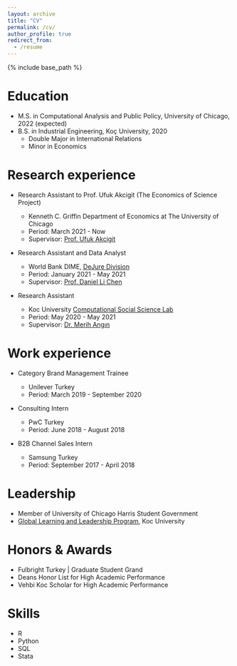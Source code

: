 ```yaml
---
layout: archive
title: "CV"
permalink: /cv/
author_profile: true
redirect_from:
  - /resume
---
```


{% include base_path %}

Education
======
* M.S. in Computational Analysis and Public Policy, University of Chicago, 2022 (expected)
* B.S. in Industrial Engineering, Koç University, 2020
  * Double Major in International Relations
  * Minor in Economics



Research experience
======
* Research Assistant to Prof. Ufuk Akcigit (The Economics of Science Project)
  * Kenneth C. Griffin Department of Economics at The University of Chicago
  * Period: March 2021 - Now
  * Supervisor: [Prof. Ufuk Akcigit](http://www.ufukakcigit.com/)
 
* Research Assistant and Data Analyst
  * World Bank DIME, [DeJure Division](https://www.worldbank.org/en/research/dime/brief/dime-governance-program)
  * Period: January 2021 - May 2021
  * Supervisor: [Prof. Daniel Li Chen](http://users.nber.org/~dlchen/)

* Research Assistant
  * Koc University [Computational Social Science Lab](https://ma-cssl.com/about-us-1)
  * Period: May 2020 - May 2021
  * Supervisor: [Dr. Merih Angın](https://merihangin.com/about)

Work experience
======

* Category Brand Management Trainee
  * Unilever Turkey
  * Period: March 2019 - September 2020

* Consulting Intern
  * PwC Turkey
  * Period: June 2018 - August 2018

* B2B Channel Sales Intern
  * Samsung Turkey
  * Period: September 2017 - April 2018 

Leadership
======

* Member of University of Chicago Harris Student Government
* [Global Learning and Leadership Program](https://glls.ku.edu.tr/), Koc University 

Honors & Awards
======

* Fulbright Turkey | Graduate Student Grand 
* Deans Honor List for High Academic Performance
* Vehbi Koc Scholar for High Academic Performance
  
Skills
======
* R
* Python
* SQL
* Stata

